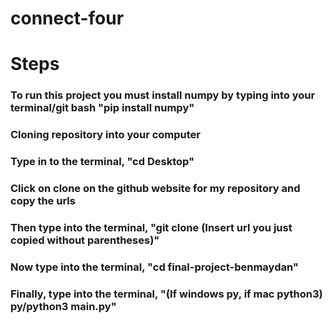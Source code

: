 # connect-four

# Steps
### To run this project you must install numpy by typing into your terminal/git bash "pip install numpy"
### Cloning repository into your computer
### Type in to the terminal, "cd Desktop"
### Click on clone on the github website for my repository and copy the urls
### Then type into the terminal, "git clone (Insert url you just copied without parentheses)"
### Now type into the terminal, "cd final-project-benmaydan"
### Finally, type into the terminal, "(If windows py, if mac python3) py/python3 main.py"
